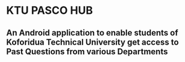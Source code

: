 # KTU PASCO HUB
## An Android application to enable students of Koforidua Technical University get access to Past Questions from various Departments
